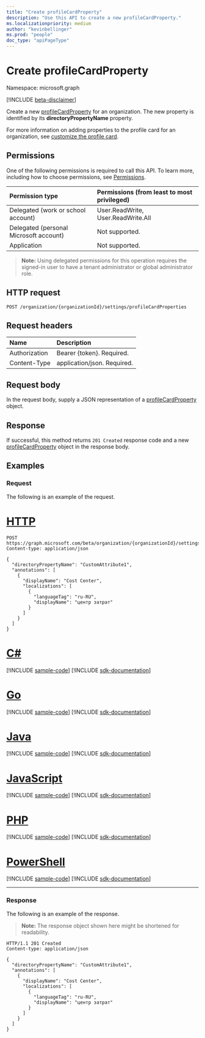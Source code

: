 ```yaml
---
title: "Create profileCardProperty"
description: "Use this API to create a new profileCardProperty."
ms.localizationpriority: medium
author: "kevinbellinger"
ms.prod: "people"
doc_type: "apiPageType"
---
```


# Create profileCardProperty

Namespace: microsoft.graph

[!INCLUDE [beta-disclaimer](../../includes/beta-disclaimer.md)]

Create a new [profileCardProperty](../resources/profilecardproperty.md) for an organization. The new property is identified by its **directoryPropertyName** property.

For more information on adding properties to the profile card for an organization, see [customize the profile card](/graph/add-properties-profilecard).

## Permissions

One of the following permissions is required to call this API. To learn more, including how to choose permissions, see [Permissions](/graph/permissions-reference).

| Permission type                        | Permissions (from least to most privileged) |
|:---------------------------------------|:--------------------------------------------|
| Delegated (work or school account)     | User.ReadWrite, User.ReadWrite.All          |
| Delegated (personal Microsoft account) | Not supported.                              |
| Application                            | Not supported.                              |

>**Note:** Using delegated permissions for this operation requires the signed-in user to have a tenant administrator or global administrator role.

## HTTP request

<!-- { "blockType": "ignored" } -->

```http
POST /organization/{organizationId}/settings/profileCardProperties
```

## Request headers

| Name          |Description                  |
|:--------------|:----------------------------|
| Authorization | Bearer {token}. Required.   |
| Content-Type  | application/json. Required. |

## Request body

In the request body, supply a JSON representation of a [profileCardProperty](../resources/profilecardproperty.md) object.

## Response

If successful, this method returns `201 Created` response code and a new [profileCardProperty](../resources/profilecardproperty.md) object in the response body.

## Examples

### Request

The following is an example of the request.

# [HTTP](#tab/http)
<!-- {
  "blockType": "request",
  "name": "create_profilecardproperty_from_organizationsettings"
}-->

```http
POST https://graph.microsoft.com/beta/organization/{organizationId}/settings/profileCardProperties
Content-type: application/json

{
  "directoryPropertyName": "CustomAttribute1",
  "annotations": [
    {
      "displayName": "Cost Center",
      "localizations": [
        {
          "languageTag": "ru-RU",
          "displayName": "центр затрат"
        }
      ]
    }
  ]
}
```

# [C#](#tab/csharp)
[!INCLUDE [sample-code](../includes/snippets/csharp/create-profilecardproperty-from-organizationsettings-csharp-snippets.md)]
[!INCLUDE [sdk-documentation](../includes/snippets/snippets-sdk-documentation-link.md)]

# [Go](#tab/go)
[!INCLUDE [sample-code](../includes/snippets/go/create-profilecardproperty-from-organizationsettings-go-snippets.md)]
[!INCLUDE [sdk-documentation](../includes/snippets/snippets-sdk-documentation-link.md)]

# [Java](#tab/java)
[!INCLUDE [sample-code](../includes/snippets/java/create-profilecardproperty-from-organizationsettings-java-snippets.md)]
[!INCLUDE [sdk-documentation](../includes/snippets/snippets-sdk-documentation-link.md)]

# [JavaScript](#tab/javascript)
[!INCLUDE [sample-code](../includes/snippets/javascript/create-profilecardproperty-from-organizationsettings-javascript-snippets.md)]
[!INCLUDE [sdk-documentation](../includes/snippets/snippets-sdk-documentation-link.md)]

# [PHP](#tab/php)
[!INCLUDE [sample-code](../includes/snippets/php/create-profilecardproperty-from-organizationsettings-php-snippets.md)]
[!INCLUDE [sdk-documentation](../includes/snippets/snippets-sdk-documentation-link.md)]

# [PowerShell](#tab/powershell)
[!INCLUDE [sample-code](../includes/snippets/powershell/create-profilecardproperty-from-organizationsettings-powershell-snippets.md)]
[!INCLUDE [sdk-documentation](../includes/snippets/snippets-sdk-documentation-link.md)]

---

### Response

The following is an example of the response.

> **Note:** The response object shown here might be shortened for readability.

<!-- {
  "blockType": "response",
  "truncated": true,
  "@odata.type": "microsoft.graph.profileCardProperty"
} -->

```http
HTTP/1.1 201 Created
Content-type: application/json

{
  "directoryPropertyName": "CustomAttribute1",
  "annotations": [
    {
      "displayName": "Cost Center",
      "localizations": [
        {
          "languageTag": "ru-RU",
          "displayName": "центр затрат"
        }
      ]
    }
  ]
}
```

<!-- uuid: 16cd6b66-4b1a-43a1-adaf-3a886856ed98
2019-02-04 14:57:30 UTC -->
<!-- {
  "type": "#page.annotation",
  "description": "Create profileCardProperty",
  "keywords": "",
  "section": "documentation",
  "tocPath": ""
}-->


